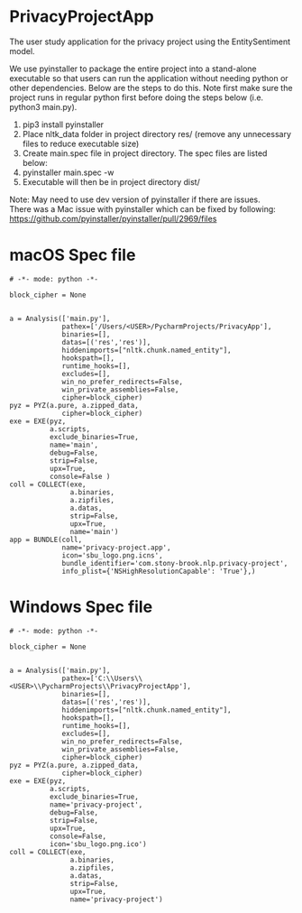 # PrivacyProjectApp
The user study application for the privacy project using the EntitySentiment model.

We use pyinstaller to package the entire project into a stand-alone executable so that users can run the application without needing python or other dependencies. Below are the steps to do this. Note first make sure the project runs in regular python first before doing the steps below (i.e. python3 main.py).

1. pip3 install pyinstaller
2. Place nltk_data folder in project directory res/ (remove any unnecessary files to reduce executable size)
3. Create main.spec file in project directory. The spec files are listed below:
4. pyinstaller main.spec -w
5. Executable will then be in project directory dist/

Note: 
May need to use dev version of pyinstaller if there are issues.\
There was a Mac issue with pyinstaller which can be fixed by following: https://github.com/pyinstaller/pyinstaller/pull/2969/files




# macOS Spec file
~~~~
# -*- mode: python -*-

block_cipher = None


a = Analysis(['main.py'],
             pathex=['/Users/<USER>/PycharmProjects/PrivacyApp'],
             binaries=[],
             datas=[('res','res')],
             hiddenimports=["nltk.chunk.named_entity"],
             hookspath=[],
             runtime_hooks=[],
             excludes=[],
             win_no_prefer_redirects=False,
             win_private_assemblies=False,
             cipher=block_cipher)
pyz = PYZ(a.pure, a.zipped_data,
             cipher=block_cipher)
exe = EXE(pyz,
          a.scripts,
          exclude_binaries=True,
          name='main',
          debug=False,
          strip=False,
          upx=True,
          console=False )
coll = COLLECT(exe,
               a.binaries,
               a.zipfiles,
               a.datas,
               strip=False,
               upx=True,
               name='main')
app = BUNDLE(coll,
             name='privacy-project.app',
             icon='sbu_logo.png.icns',
             bundle_identifier='com.stony-brook.nlp.privacy-project',
             info_plist={'NSHighResolutionCapable': 'True'},)
~~~~

# Windows Spec file
~~~~
# -*- mode: python -*-

block_cipher = None


a = Analysis(['main.py'],
             pathex=['C:\\Users\\<USER>\\PycharmProjects\\PrivacyProjectApp'],
             binaries=[],
             datas=[('res','res')],
             hiddenimports=["nltk.chunk.named_entity"],
             hookspath=[],
             runtime_hooks=[],
             excludes=[],
             win_no_prefer_redirects=False,
             win_private_assemblies=False,
             cipher=block_cipher)
pyz = PYZ(a.pure, a.zipped_data,
             cipher=block_cipher)
exe = EXE(pyz,
          a.scripts,
          exclude_binaries=True,
          name='privacy-project',
          debug=False,
          strip=False,
          upx=True,
          console=False,
          icon='sbu_logo.png.ico')
coll = COLLECT(exe,
               a.binaries,
               a.zipfiles,
               a.datas,
               strip=False,
               upx=True,
               name='privacy-project')
~~~~
